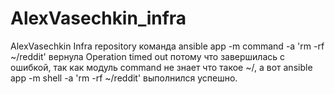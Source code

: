 # AlexVasechkin_infra
AlexVasechkin Infra repository
команда ansible app -m command -a 'rm -rf ~/reddit'
вернула Operation timed out
потому что завершилась с ошибкой, так как модуль command не знает
что такое ~/, а вот ansible app -m shell  -a 'rm -rf ~/reddit'
выполнился успешно.
